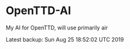 # OpenTTD-AI
My AI for OpenTTD, will use primarily air

Latest backup: Sun Aug 25 18:52:02 UTC 2019
